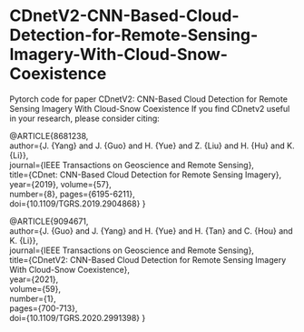 # CDnetV2-CNN-Based-Cloud-Detection-for-Remote-Sensing-Imagery-With-Cloud-Snow-Coexistence
Pytorch code for paper CDnetV2: CNN-Based Cloud Detection for Remote Sensing Imagery With Cloud-Snow Coexistence
If you find CDnetv2 useful in your research, please consider citing:

@ARTICLE{8681238,  
author={J. {Yang} and J. {Guo} and H. {Yue} and Z. {Liu} and H. {Hu} and K. {Li}},  
journal={IEEE Transactions on Geoscience and Remote Sensing},   
title={CDnet: CNN-Based Cloud Detection for Remote Sensing Imagery},   
year={2019}, 
volume={57},  
number={8}, 
pages={6195-6211},  
doi={10.1109/TGRS.2019.2904868}
}

@ARTICLE{9094671,  
author={J. {Guo} and J. {Yang} and H. {Yue} and H. {Tan} and C. {Hou} and K. {Li}},  
journal={IEEE Transactions on Geoscience and Remote Sensing},   
title={CDnetV2: CNN-Based Cloud Detection for Remote Sensing Imagery With Cloud-Snow Coexistence},   
year={2021},  
volume={59},  
number={1},  
pages={700-713},  
doi={10.1109/TGRS.2020.2991398}
}
